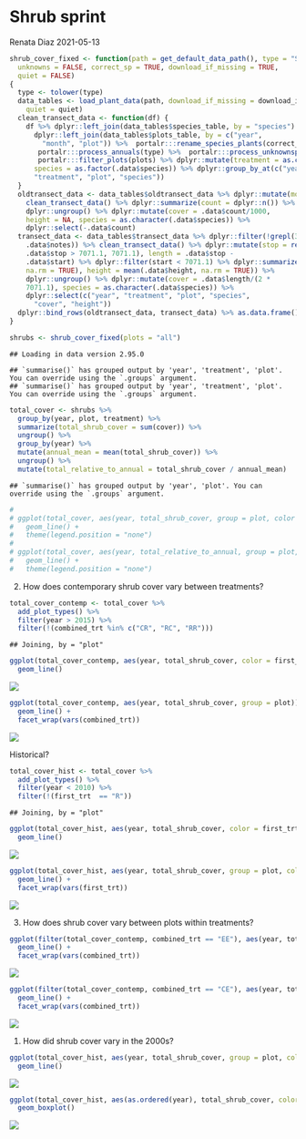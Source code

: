 Shrub sprint
================
Renata Diaz
2021-05-13

``` r
shrub_cover_fixed <- function(path = get_default_data_path(), type = "Shrubs", plots = "all", 
  unknowns = FALSE, correct_sp = TRUE, download_if_missing = TRUE, 
  quiet = FALSE) 
{
  type <- tolower(type)
  data_tables <- load_plant_data(path, download_if_missing = download_if_missing, 
    quiet = quiet)
  clean_transect_data <- function(df) {
    df %>% dplyr::left_join(data_tables$species_table, by = "species") %>% 
      dplyr::left_join(data_tables$plots_table, by = c("year", 
        "month", "plot")) %>%  portalr:::rename_species_plants(correct_sp) %>% 
       portalr:::process_annuals(type) %>%  portalr:::process_unknownsp_plants(unknowns) %>% 
       portalr:::filter_plots(plots) %>% dplyr::mutate(treatment = as.character(.data$treatment), 
      species = as.factor(.data$species)) %>% dplyr::group_by_at(c("year", 
      "treatment", "plot", "species"))
  }
  oldtransect_data <- data_tables$oldtransect_data %>% dplyr::mutate(month = 8) %>% 
    clean_transect_data() %>% dplyr::summarize(count = dplyr::n()) %>% 
    dplyr::ungroup() %>% dplyr::mutate(cover = .data$count/1000, 
    height = NA, species = as.character(.data$species)) %>% 
    dplyr::select(-.data$count)
  transect_data <- data_tables$transect_data %>% dplyr::filter(!grepl(3, 
    .data$notes)) %>% clean_transect_data() %>% dplyr::mutate(stop = replace(.data$stop, 
    .data$stop > 7071.1, 7071.1), length = .data$stop - 
    .data$start) %>% dplyr::filter(start < 7071.1) %>% dplyr::summarize(length = sum(.data$length, 
    na.rm = TRUE), height = mean(.data$height, na.rm = TRUE)) %>% 
    dplyr::ungroup() %>% dplyr::mutate(cover = .data$length/(2 * 
    7071.1), species = as.character(.data$species)) %>% 
    dplyr::select(c("year", "treatment", "plot", "species", 
      "cover", "height"))
  dplyr::bind_rows(oldtransect_data, transect_data) %>% as.data.frame()
}
```

``` r
shrubs <- shrub_cover_fixed(plots = "all")
```

    ## Loading in data version 2.95.0

    ## `summarise()` has grouped output by 'year', 'treatment', 'plot'. You can override using the `.groups` argument.
    ## `summarise()` has grouped output by 'year', 'treatment', 'plot'. You can override using the `.groups` argument.

``` r
total_cover <- shrubs %>%
  group_by(year, plot, treatment) %>%
  summarize(total_shrub_cover = sum(cover)) %>%
  ungroup() %>%
  group_by(year) %>%
  mutate(annual_mean = mean(total_shrub_cover)) %>%
  ungroup() %>%
  mutate(total_relative_to_annual = total_shrub_cover / annual_mean)
```

    ## `summarise()` has grouped output by 'year', 'plot'. You can override using the `.groups` argument.

``` r
# 
# ggplot(total_cover, aes(year, total_shrub_cover, group = plot, color = as.factor(plot))) +
#   geom_line() +
#   theme(legend.position = "none")
# 
# ggplot(total_cover, aes(year, total_relative_to_annual, group = plot, color = as.factor(plot))) +
#   geom_line() +
#   theme(legend.position = "none")
```

2.  How does contemporary shrub cover vary between treatments?

<!-- end list -->

``` r
total_cover_contemp <- total_cover %>%
  add_plot_types() %>%
  filter(year > 2015) %>%
  filter(!(combined_trt %in% c("CR", "RC", "RR")))
```

    ## Joining, by = "plot"

``` r
ggplot(total_cover_contemp, aes(year, total_shrub_cover, color = first_trt, group = plot)) +
  geom_line()
```

![](shrub_sprint_files/figure-gfm/unnamed-chunk-3-1.png)<!-- -->

``` r
ggplot(total_cover_contemp, aes(year, total_shrub_cover, group = plot)) +
  geom_line() +
  facet_wrap(vars(combined_trt))
```

![](shrub_sprint_files/figure-gfm/unnamed-chunk-3-2.png)<!-- -->

Historical?

``` r
total_cover_hist <- total_cover %>%
  add_plot_types() %>%
  filter(year < 2010) %>%
  filter(!(first_trt  == "R"))
```

    ## Joining, by = "plot"

``` r
ggplot(total_cover_hist, aes(year, total_shrub_cover, color = first_trt, group = plot)) +
  geom_line()
```

![](shrub_sprint_files/figure-gfm/unnamed-chunk-4-1.png)<!-- -->

``` r
ggplot(total_cover_hist, aes(year, total_shrub_cover, group = plot, color = second_trt)) +
  geom_line() +
  facet_wrap(vars(first_trt))
```

![](shrub_sprint_files/figure-gfm/unnamed-chunk-4-2.png)<!-- -->

3.  How does shrub cover vary between plots within treatments?

<!-- end list -->

``` r
ggplot(filter(total_cover_contemp, combined_trt == "EE"), aes(year, total_shrub_cover, color = as.factor(plot))) +
  geom_line() +
  facet_wrap(vars(combined_trt))
```

![](shrub_sprint_files/figure-gfm/unnamed-chunk-5-1.png)<!-- -->

``` r
ggplot(filter(total_cover_contemp, combined_trt == "CE"), aes(year, total_shrub_cover, color = as.factor(plot))) +
  geom_line() +
  facet_wrap(vars(combined_trt))
```

![](shrub_sprint_files/figure-gfm/unnamed-chunk-5-2.png)<!-- -->

1.  How did shrub cover vary in the 2000s?

<!-- end list -->

``` r
ggplot(total_cover_hist, aes(year, total_shrub_cover, group = plot, color = first_trt)) +
  geom_line()
```

![](shrub_sprint_files/figure-gfm/unnamed-chunk-6-1.png)<!-- -->

``` r
ggplot(total_cover_hist, aes(as.ordered(year), total_shrub_cover, color = first_trt)) +
  geom_boxplot()
```

![](shrub_sprint_files/figure-gfm/unnamed-chunk-6-2.png)<!-- -->
